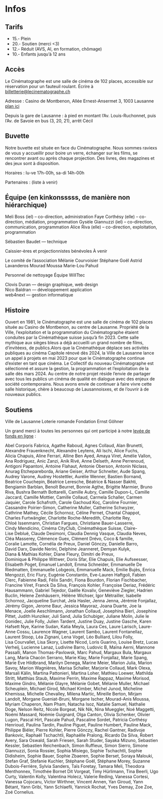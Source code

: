 # Infos


##	Tarifs
- 15.- Plein 
- 20.- Soutien (merci <3)
- 12.- Réduit (AVS, AI, en formation, chômage)
- 10.- Enfants jusqu’à 12 ans


## Accès
Le Cinématographe est une salle de cinéma de 102 places, accessible sur réservation pour un fauteuil roulant. Écrire à [billetterie@lecinematographe.ch](mailto:billetterie@lecinematographe.ch)

Adresse : Casino de Montbenon, Allée Ernest-Ansermet 3, 1003 Lausanne [plan ici](https://maps.app.goo.gl/Q7zx9RSJoytFahuc6)

Depuis la gare de Lausanne :
à pied en montant l’Av. Louis-Ruchonnet, puis l’Av. de Savoie
en bus (3, 20, 21), arrêt Cécil

## Buvette
Notre buvette est située en face du Cinématographe. Nous sommes raviexs de vous y accueillir pour boire un verre, échanger sur les films, se rencontrer avant ou après chaque projection. Des livres, des magazines et des jeux sont à disposition.

Horaires : lu-ve 17h-00h, sa-di 14h-00h

Partenaires : (liste à venir)

## Équipe (en kinkonsssss, de manière non hiérarchique)

Meli Boss (iel) – co-direction, administration
Faye Corthésy (elle) – co-direction, médiation, programmation
Gysèle Giannuzzi (iel) – co-direction, communication, programmation
Alice Riva (elle) – co-direction, exploitation, programmation

Sébastien Baudet — technique

Caissier-ères et projectionnistes bénévoles
À venir

Le comité de l’association
Mélanie Courvoisier
Stéphane Goël
Astrid Lavanderos
Mourad Moussa
Marie-Lou Pahud

Personnel de nettoyage
Équipe WillTtec

Clovis Duran — design graphique, web design  
Nico Baldran — développement application  
web4next — gestion informatique


##	Histoire
Ouvert en 1981, le Cinématographe est une salle de cinéma de 102 places située au Casino de Montbenon, au centre de Lausanne. Propriété de la Ville, l’exploitation et la programmation du Cinématographe étaient  conduites par la Cinémathèque suisse jusqu’à fin 2023. Cette salle mythique aux sièges bleus a déjà accueilli un grand nombre de films, d’invitéexs, de publics.Alors que la Cinémathèque déplace ses activités publiques au cinéma Capitole rénové dès 2024, la Ville de Lausanne lance un appel à projets en mai 2023 pour que le Cinématographe continue d’exister en tant que cinéma. Le Collectif du nouveau Cinématographe est sélectionné et assure la gestion, la programmation et l’exploitation de la salle dès mars 2024. Au centre de notre projet réside l’envie de partager avec tous les publics un cinéma de qualité en dialogue avec des enjeux de société contemporains. Nous avons envie de continuer à faire vivre cette salle historique, chère à beaucoup de Lausannoisxes, et de l’ouvrir à de nouveaux publics.

##	Soutiens
Ville de Lausanne
Loterie romande
Fondation Ernst Göhner


Un grand merci à toutes les personnes qui ont participé à notre [levée de fonds en ligne](https://wemakeit.com/projects/le-nouveau-cinematographe) :

Abel Corporis Fabrica, Agathe Raboud, Agnes Collaud, Alan Brunetti, Alexandre Frauenknecht, Alexandre Leytens, Ali Ischi, Alice Fuchs, Alicia Chapuis, Aline Ferrari, Alline Ben Ayed, Amaya Viret, Amélie Vallon, Ana Rodriguez, Anic Zanzi, Anik Rivé, Anne Delseth, Anne Perrenoud, Antigoni Papantoni, Antoine Flahaut, Antonie Oberson, Antonin Niclass, Anurag Etchepareborda, Ariane Geiser, Arthur Schneiter, Aude Spang, Audrey Varone, Audrey Hostettler, Aurélie Wenner, Bastien Bornand, Beatrice Couchepin, Béatrice Leresche, Béatrice & Nasser Bakhti, Bengiamin Barblan, Benoît Beurret, Bonnie Agthe, Brigitte Marmier, Bruno Riva, Bushra Bernath Bottarelli, Camille Aubry, Camille Dupon-L, Camille Jaccard, Camille Mottier, Camille Collaud, Carmela Schaller, Carmen Jaquier, Carole Schafroth, Carole Gachoud Koç, Caroline Fournier, Cassandre Poirier-Simon, Catherine Muller, Catherine Schwyzer, Cathrine Mathey, Cécile Schornoz, Céline Pernet, Chantal Chappot, Charles Furtwängler, Charlotte Roche-Meredith, Charlotte Rey, Chloé Issenmann, Christian Fargues, Christiane Bauer-Lasserre, Cindy Mendicino, Cinéma CityClub, Cinémathèque Suisse, Claire-Lise Debluë, Claude Desimoni, Claudia Dennig Vasque, Claudia Neves, Cléa Masserey, Clémence Guex, Clément Drévo, Coco & famille, Coralie Lamotte, Cornélia de Preux, Daniel Gönczy, Danielle Barro, David Darx, Davide Nerini, Delphine Jeanneret, Demyan Kulyk, Diana & Mathias Kohler, Diane Fleury, Dimitri de Preux, Dominique & Philippe Wittwer, Doris Sfar, Elie Chapuis, Elie Aufseesser, Elisabeth Poget, Emanuel Landolt, Emma Schneider, Emmanuelle De Riedmatten, Emmanuelle Lobgeois, Emmanuelle Mack, Emilie Bujès, Enrica Mengozzi, Eric Flury, Eugénie Constantin, Eve-Lauren Haftgoli, Fabien Clerc, Fabienne Radi, Félix Sandri, Fiona Bourdon, Florian Fischbacher, Francine Viret, Franck Da Silva, François Kohler, Françoise Deriaz, Frédéric Hausammann, Gabriel Tejedor, Gaëlle Kovaliv, Geneviève Ziegler, Hadrien Buclin, Helene Zenhäusern, Hélène Wichser, Igor Métrailler, Isabelle Schornoz, Jacqueline Surchat, Jela Hasler, Jenna Jenna, Jérémie Fonjallaz, Jérémy Gigon, Jerome Baur, Jessica Mayoraz, Joana Duarte, Joe la Menace, Joelle Aeschlimann, Jonathan Collaud, Josephina Bierl, Josephine Pittet, Judith Hunziker, Juli Sand, Julia Schubiger, Juliane Molin, Julie le Gonidec, Julie Folly, Julien Tardent, Justine Duay, Justine Gasche, Karen Hafsett Nye, Karine Sudan, Katia Meyla, Laura Ces, Laure Larisch, Laure-Anne Cossu, Laurence Wagner, Laurent Sambo, Laurent Fontanellaz, Laurent Stoop, Léa Zignani, Lena Vogel, Léo Bulliard, Lilou Folly, Lisa Courvallet, Lisa Skory, Lisette Nicod, Loris Guarino, Louise Bretz, Lucas Verheij, Lucienne Lanaz, Ludivine Barro, Ludovic B, Maïna Aerni, Mannone Passalli, Manon Thomas-Pavlowsk, Marc Pahud, Margaux Bula, Margaux Lang, María Chacón Serrano, Marie Klay, Marie Fonjallaz, Marie Spang, Marie Eve Hildbrand, Marilyn Denega, Marine Meier, Marion Julia, Marion Savoy, Marion Wagnières, Marisa Schaller, Marjorie Collaud, Mark Olexa, Marsali Kälin, Martina Pattonieri, Martina Loher, Mathieu Loewer, Mathilda Stritt, Matthias Staub, Maxime Perrin, Maxime Rappaz, Maxime Morisod, Maxime Gindro, Mélanie Glayre, Mélanie Gobet, Mélanie Muller, Michael Scheuplein, Michael Girod, Michael Kimber, Michel Junod, Micheline Khemissa, Michelle Chevalley, Milena Martic, Mireille Berton, Mirjam Landolt, Morgane Gueniat-Bruni, Morgane Ischer, Mourad-Anis Moussa, Myriam Chaperon, Nam Pham, Natacha Isoz, Natalie Samuel, Nathalie Doge, Nelson Reitz, Nicole Borgeat, Nik Nik, Nina Mueggler, Noé Maggetti, Noémi Massard, Noémie Guignard, Olga Canton, Olivia Schenker, Olivier Lugon, Pascal Hirt, Pascale Pahud, Pascaline Sordet, Patricia Corthésy Henrioud, Paulina Tardin, Pauline Piguet, Pauline Humbert, Pauline Mack, Philippe Biéler, Pierre Kohler, Pierre Gönczy, Rachel Gantner, Radivoje Bankovic, Raphaël Tschachtli, Raphaëlle Pralong, Ricardo Da Silva, Robert Avery, Sara Oswald, Sarah Friesen, Sarah Studer, Sayaka Mizuno, Sebastien Kessler, Sebastien Reichenbach, Simon Ruffieux, Simon Sierro, Simone Giannuzzi, Sonia Rossier, Sophia Misiego, Sophie Tschachtli, Sophie Didisheim, Sophie Bauer, Sophie Zbaeren, Sophie Berset, Soraya Malouki, Stefan Graf, Stefanie Kuchler, Stéphane Goël, Stéphane Morey, Suzanne Dubois-Ferrière, Sylvia Sanders, Taïs Foretay, Tamara Meli, Theodora Menthonnex, Timothée Bornet Dit Vorgeat, Timy Hürlimann, Tina Beerli, Ugo Curty, Valentin Kolly, Valentina Holecz, Valerie Reding, Vanessa Cortesi, Vanessa Cojocaru, Victor Wirthner, Vincent Annen, Yan Giroud, Yann Bétant, Yann Gribi, Yann Schlaefli, Yannick Rochat, Yves Demay, Zoe Zoe, Zoé Cornelius.

